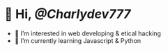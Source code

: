 # 👋 Hi,  *@Charlydev777*
- 👀 I’m interested in web developing & etical hacking
- 🌱 I’m currently learning Javascript & Python

<!---
Charlydev777/Charlydev777 is a ✨ special ✨ repository because its `README.md` (this file) appears on your GitHub profile.
You can click the Preview link to take a look at your changes.
--->
